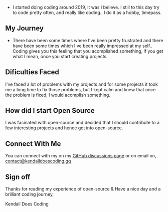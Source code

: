 - I started doing coding around 2019, it was I believe. I still to this day try to code pretty often, and really like coding.. I do it as a hobby, timepass.

## My Journey
- There have been some times where I've been pretty frustrated and there have been some times which I've been really impressed at my self.. Coding gives you this feeling that you acomplished something, if you get what I mean, once you start creating projects.

## Dificulties Faced
I've faced a lot of problems with my projects and for some projects it took me a long time to fix those problems, but I kept calm and knew that once the problem is fixed, I would acomplish something.

## How did I start Open Source
I was facinated with open-source and decided that I should contribute to a few interesting projects and hence got into open-source.

## Connect With Me
You can connect with my on my [GitHub discussions page](https://github.com/KendallDoesCoding/KendallDoesCoding/discussions) or on email on, contact@kendalldoescoding.gq

## Sign off
Thanks for reading my experience of open-source & Have a nice day and a brilliant coding journey,

Kendall Does Coding
